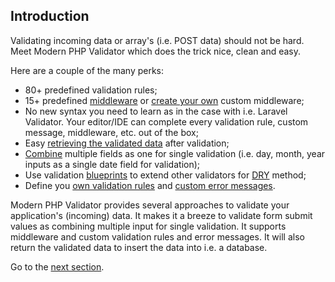## Introduction
Validating incoming data or array's (i.e. POST data) should not be hard. Meet Modern PHP Validator which does the trick nice, clean and easy.

Here are a couple of the many perks:

- 80+ predefined validation rules;
- 15+ predefined [middleware](#predefined-middleware) or [create your own](#custom-middleware) custom middleware;
- No new syntax you need to learn as in the case with i.e. Laravel Validator. Your editor/IDE can complete every validation rule, custom message, middleware, etc. out of the box;
- Easy [retrieving the validated data](#working-with-validated-data) after validation;
- [Combine](#combining-fields-for-validation) multiple fields as one for single validation (i.e. day, month, year inputs as a single date field for validation);
- Use validation [blueprints](#using-blueprints) to extend other validators for [DRY](https://en.wikipedia.org/wiki/Don%27t_repeat_yourself) method;
- Define you [own validation rules](#custom-validation-rules) and [custom error messages](#setting-custom-error-messages).

Modern PHP Validator provides several approaches to validate your application's (incoming) data. It makes it a breeze to validate form submit values as combining multiple input for single validation. It supports middleware and custom validation rules and error messages. It will also return the validated data to insert the data into i.e. a database.

Go to the [next section](/docs/intro/1.2-head-first-example.md).